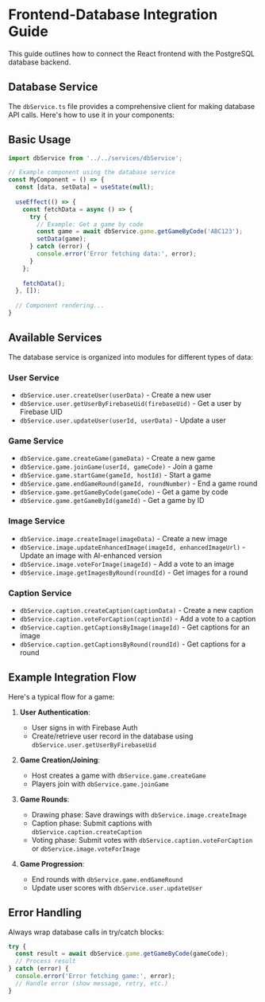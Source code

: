 # Frontend-Database Integration Guide

This guide outlines how to connect the React frontend with the PostgreSQL database backend.

## Database Service

The `dbService.ts` file provides a comprehensive client for making database API calls. Here's how to use it in your components:

## Basic Usage

```typescript
import dbService from '../../services/dbService';

// Example component using the database service
const MyComponent = () => {
  const [data, setData] = useState(null);
  
  useEffect(() => {
    const fetchData = async () => {
      try {
        // Example: Get a game by code
        const game = await dbService.game.getGameByCode('ABC123');
        setData(game);
      } catch (error) {
        console.error('Error fetching data:', error);
      }
    };
    
    fetchData();
  }, []);
  
  // Component rendering...
}
```

## Available Services

The database service is organized into modules for different types of data:

### User Service

- `dbService.user.createUser(userData)` - Create a new user
- `dbService.user.getUserByFirebaseUid(firebaseUid)` - Get a user by Firebase UID
- `dbService.user.updateUser(userId, userData)` - Update a user

### Game Service

- `dbService.game.createGame(gameData)` - Create a new game
- `dbService.game.joinGame(userId, gameCode)` - Join a game
- `dbService.game.startGame(gameId, hostId)` - Start a game
- `dbService.game.endGameRound(gameId, roundNumber)` - End a game round
- `dbService.game.getGameByCode(gameCode)` - Get a game by code
- `dbService.game.getGameById(gameId)` - Get a game by ID

### Image Service

- `dbService.image.createImage(imageData)` - Create a new image
- `dbService.image.updateEnhancedImage(imageId, enhancedImageUrl)` - Update an image with AI-enhanced version
- `dbService.image.voteForImage(imageId)` - Add a vote to an image
- `dbService.image.getImagesByRound(roundId)` - Get images for a round

### Caption Service

- `dbService.caption.createCaption(captionData)` - Create a new caption
- `dbService.caption.voteForCaption(captionId)` - Add a vote to a caption
- `dbService.caption.getCaptionsByImage(imageId)` - Get captions for an image
- `dbService.caption.getCaptionsByRound(roundId)` - Get captions for a round

## Example Integration Flow

Here's a typical flow for a game:

1. **User Authentication**: 
   - User signs in with Firebase Auth
   - Create/retrieve user record in the database using `dbService.user.getUserByFirebaseUid`

2. **Game Creation/Joining**:
   - Host creates a game with `dbService.game.createGame`
   - Players join with `dbService.game.joinGame`

3. **Game Rounds**:
   - Drawing phase: Save drawings with `dbService.image.createImage`
   - Caption phase: Submit captions with `dbService.caption.createCaption`
   - Voting phase: Submit votes with `dbService.caption.voteForCaption` or `dbService.image.voteForImage`

4. **Game Progression**:
   - End rounds with `dbService.game.endGameRound`
   - Update user scores with `dbService.user.updateUser`

## Error Handling

Always wrap database calls in try/catch blocks:

```typescript
try {
  const result = await dbService.game.getGameByCode(gameCode);
  // Process result
} catch (error) {
  console.error('Error fetching game:', error);
  // Handle error (show message, retry, etc.)
}
```
